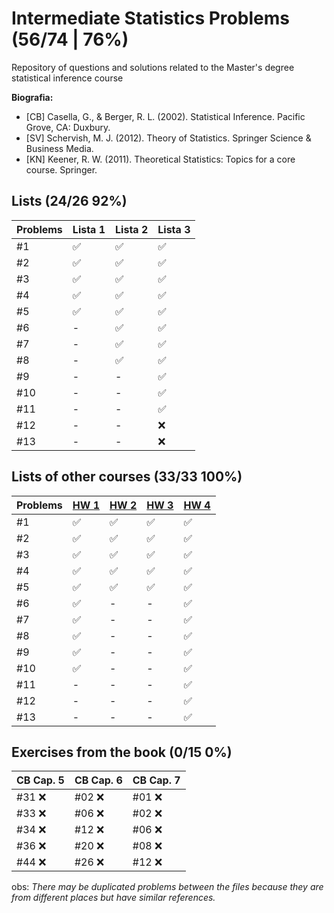 # Intermediate Statistics Problems (56/74 | 76%)
Repository of questions and solutions related to the Master's degree statistical inference course

**Biografia:**
- [CB] Casella, G., & Berger, R. L. (2002). Statistical Inference. Pacific Grove, CA: Duxbury.
- [SV] Schervish, M. J. (2012). Theory of Statistics. Springer Science & Business Media.
- [KN] Keener, R. W. (2011). Theoretical Statistics: Topics for a core course. Springer.


## Lists (24/26 92%)
Problems | Lista 1 | Lista 2 | Lista 3
----|----|-----|----
#1  | ✅ | ✅ | ✅
#2  | ✅ | ✅ | ✅
#3  | ✅ | ✅ | ✅
#4  | ✅ | ✅ | ✅
#5  | ✅ | ✅ | ✅
#6  | -  | ✅ | ✅
#7  | -  | ✅ | ✅
#8  | -  | ✅ | ✅
#9  | -  | -  | ✅
#10 | -  | -  | ✅
#11 | -  | -  | ✅
#12 | -  | -  | ❌
#13 | -  | -  | ❌

## Lists of other courses (33/33 100%)
Problems | [HW 1](https://www.stat.cmu.edu/~larry/=stat705/homework1.pdf) | [HW 2](https://www.stat.cmu.edu/~larry/=stat705/Homework2.pdf) | [HW 3](https://www.stat.cmu.edu/~larry/=stat705/Homework3.pdf) | [HW 4](https://github.com/maxbiostat/Statistical_Inference_MSc/blob/main/listas/lista1_InfEst_MSc.pdf)
----|----|----|----|----
#1  | ✅ | ✅ | ✅ | ✅
#2  | ✅ | ✅ | ✅ | ✅
#3  | ✅ | ✅ | ✅ | ✅
#4  | ✅ | ✅ | ✅ | ✅
#5  | ✅ | ✅ | ✅ | ✅
#6  | ✅ | -  | -  | ✅
#7  | ✅ | -  | -  | ✅
#8  | ✅ | -  | -  | ✅
#9  | ✅ | -  | -  | ✅
#10 | ✅ | -  | -  | ✅
#11 | -  | -  | -  | ✅
#12 | -  | -  | -  | ✅
#13 | -  | -  | -  | ✅

## Exercises from the book (0/15 0%)
CB Cap. 5 | CB Cap. 6 | CB Cap. 7
----|----|----
#31 ❌ | #02 ❌ | #01 ❌
#33 ❌ | #06 ❌ | #02 ❌
#34 ❌ | #12 ❌ | #06 ❌
#36 ❌ | #20 ❌ | #08 ❌
#44 ❌ | #26 ❌ | #12 ❌


obs: _There may be duplicated problems between the files because they are from different places but have similar references._
